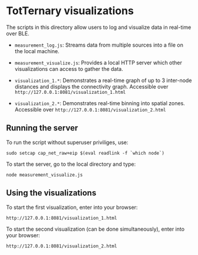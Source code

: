TotTernary visualizations
=========================

The scripts in this directory allow users to log and visualize data in real-time over BLE.

- `measurement_log.js`: Streams data from multiple sources into a file on the local machine.
- `measurement_visualize.js`: Provides a local HTTP server which other visualizations can access to gather the data.

- `visualization_1.*`: Demonstrates a real-time graph of up to 3 inter-node distances and displays the connectivity graph. Accessible over `http://127.0.0.1:8081/visualization_1.html`
- `visualization_2.*`: Demonstrates real-time binning into spatial zones. Accessible over `http://127.0.0.1:8081/visualization_2.html`


Running the server
------------------

To run the script without superuser priviliges, use:

    sudo setcap cap_net_raw+eip $(eval readlink -f `which node`)

To start the server, go to the local directory and type:

    node measurement_visualize.js



Using the visualizations
------------------------

To start the first visualization, enter into your browser:

    http://127.0.0.1:8081/visualization_1.html
    
To start the second visualization (can be done simultaneously), enter into your browser:

    http://127.0.0.1:8081/visualization_2.html
